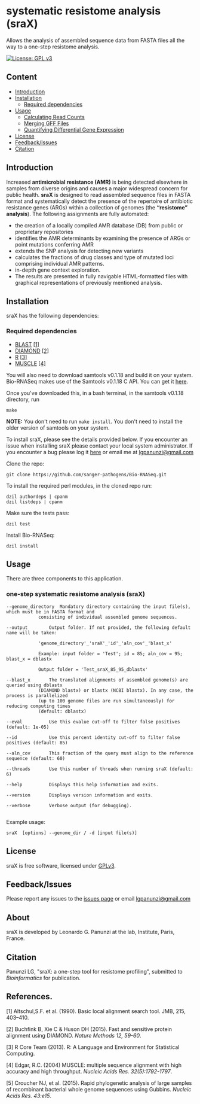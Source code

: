 # systematic resistome analysis (sraX)
Allows the analysis of assembled sequence data from FASTA files all the way to a one-step resistome analysis.

[![License: GPL v3](https://img.shields.io/badge/License-GPL%20v3-brightgreen.svg)](https://github.com/lgpdevtools/sraX/blob/master/LICENSE)

## Content
  * [Introduction](#introduction)
  * [Installation](#installation)
    * [Required dependencies](#required-dependencies)
  * [Usage](#usage)
    * [Calculating Read Counts](#calculating-read-counts)
    * [Merging GFF Files](#merging-gff-files)
    * [Quantifying Differential Gene Expression](#quantifying-differential-gene-expression)
  * [License](#license)
  * [Feedback/Issues](#feedbackissues)
  * [Citation](#citation)

## Introduction
Increased __antimicrobial resistance (AMR)__ is being detected elsewhere in samples from diverse origins and causes a major widespread concern for public health. __sraX__ is designed to read assembled sequence files in FASTA format and systematically detect the presence of the repertoire of antibiotic resistance genes (ARGs) within a collection of genomes (the __“resistome” analysis__). The following assignments are fully automated:
- the creation of a locally compiled AMR database (DB) from public or proprietary repositories
- identifies the AMR determinants by examining the presence of ARGs or point mutations conferring AMR
- extends the SNP analysis for detecting new variants
- calculates the fractions of drug classes and type of mutated loci comprising individual AMR patterns.
- in-depth gene context exploration.
- The results are presented in fully navigable HTML-formatted files with graphical representations of previously mentioned analysis.

## Installation
sraX has the following dependencies:

### Required dependencies
 * [BLAST](https://blast.ncbi.nlm.nih.gov/Blast.cgi?CMD=Web&PAGE_TYPE=BlastDocs&DOC_TYPE=Download) [[1]](#references)
 * [DIAMOND](http://github.com/bbuchfink/diamond/) [[2]](#references)
 * [R](http://www.r-project.org/) [[3]](#references)
 * [MUSCLE](http://www.drive5.com/muscle/) [[4]](#references)

You will also need to download samtools v0.1.18 and build it on your system. Bio-RNASeq makes use of the Samtools v0.1.18 C API. You can get it [here](https://github.com/samtools/samtools/tree/0.1.18).

Once you've downloaded this, in a bash terminal, in the samtools v0.1.18 directory, run
```
make
```
__NOTE:__ You don't need to run `make install`. You don't need to install the older version of samtools on your system.

To install sraX, please see the details provided below. If you encounter an issue when installing sraX please contact your local system administrator. If you encounter a bug please log it [here](https://github.com/lgpdevtools/sraX/issues) or email me at lgpanunzi@gmail.com

Clone the repo:
```
git clone https://github.com/sanger-pathogens/Bio-RNASeq.git
```
To install the required perl modules, in the cloned repo run:
```
dzil authordeps | cpanm
dzil listdeps | cpanm
```
Make sure the tests pass:
```
dzil test
```
Install Bio-RNASeq:
```
dzil install
```
## Usage

There are three components to this application.

### one-step systematic resistome analysis (sraX)
```
--genome_directory	Mandatory directory containing the input file(s), which must be in FASTA format and
			consisting of individual assembled genome sequences.

--output		Output folder. If not provided, the following default name will be taken:
			
			'genome_directory'_'sraX'_'id'_'aln_cov'_'blast_x'

			Example: input folder = 'Test'; id = 85; aln_cov = 95; blast_x = dblastx
			
			Output folder = 'Test_sraX_85_95_dblastx'

--blast_x		The translated alignments of assembled genome(s) are queried using dblastx
			(DIAMOND blastx) or blastx (NCBI blastx). In any case, the process is parallelized
			(up to 100 genome files are run simultaneously) for reducing computing times
			(default: dblastx)

--eval			Use this evalue cut-off to filter false positives (default: 1e-05)

--id			Use this percent identity cut-off to filter false positives (default: 85)			

--aln_cov		This fraction of the query must align to the reference sequence (default: 60)

--threads		Use this number of threads when running sraX (default: 6)

--help			Displays this help information and exits.

--version		Displays version information and exits.

--verbose		Verbose output (for debugging).
                                   
```

Example usage:
```
sraX  [options] --genome_dir / -d [input file(s)]
```

## License
sraX is free software, licensed under [GPLv3](https://github.com/lgpdevtools/sraX/blob/master/LICENSE).

## Feedback/Issues
Please report any issues to the [issues page](https://github.com/lgpdevtools/sraX/issues) or email lgpanunzi@gmail.com

## About
sraX is developed by Leonardo G. Panunzi at the lab, Institute, Paris, France.

## Citation
Panunzi LG, "sraX: a one-step tool for resistome profiling", submitted to _Bioinformatics_ for publication.

## References.
[1] Altschul,S.F. et al. (1990). Basic local alignment search tool. JMB, 215, 403–410.

[2] Buchfink B, Xie C & Huson DH (2015). Fast and sensitive protein alignment using DIAMOND. _Nature Methods 12, 59-60_.

[3] R Core Team (2013). R: A Language and Environment for Statistical Computing.

[4] Edgar, R.C. (2004) MUSCLE: multiple sequence alignment with high accuracy and high throughput. _Nucleic Acids Res. 32(5):1792-1797_.

[5] Croucher NJ, et al. (2015). Rapid phylogenetic analysis of large samples of recombinant bacterial whole genome sequences using Gubbins. _Nucleic Acids Res. 43:e15_.


